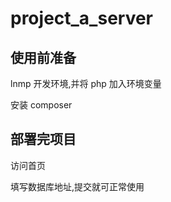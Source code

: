 # project_a_server

## 使用前准备
lnmp 开发环境,并将 php 加入环境变量

安装 composer 

## 部署完项目

访问首页

填写数据库地址,提交就可正常使用
